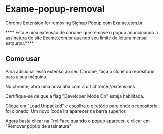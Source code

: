 # Exame-popup-removal
Chrome Extension for removing Signup Popup com Exame.com.br

**** Esta é uma extensão de chrome que remove o popup anuncinando a assinatura do site Exame.com.br quando seu limite de leitura mensal estourou.****

## Como usar

Para adicionar essa extenso ao seu Chrome, faça o clone do reposítório para a sua máquina.

No chrome, abra uma nova aba com a url chrome://extensions

Certifique-se de que a flag "Developer Mode On" esteja habilitada.

Clique em "Load Unpacked" e escolha o diretório para onde o repositório foi clonado.
Um novo ícode ira aparecer na barra superior.

Agora basta clicar na TrollFace quando o popup aparecer, e clicar em "Remover popup de assinatura"


